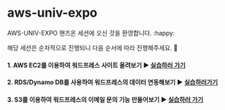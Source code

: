# aws-univ-expo

AWS-UNIV-EXPO 핸즈온 세션에 오신 것을 환영합니다. :happy: 

해당 세션은 순차적으로 진행되니 다음 순서에 따라 진행해주세요. :rocket:



#### 1. AWS EC2를 이용하여 워드프레스 사이트 올려보기 :arrow_forward: [실습하러 가기](./ec2/readme.md)

#### 2. RDS/Dynamo DB를 사용하여 워드프레스의 데이터 연동해보기 :arrow_forward: [실습하러가기](./rds/readme.md)

#### 3. S3를 이용하여 워드프레스의 이메일 문의 기능 만들어보기 :arrow_forward: [실습하러 가기](./s3/readme.md)


